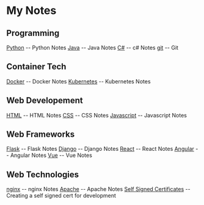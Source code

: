 # My Notes

## Programming

[Python](./Python.md) -- Python Notes
[Java](./Java.md) -- Java Notes
[C#](./C#.md) -- c# Notes
[git](./git.md) -- Git

## Container Tech

[Docker](./Docker.md) -- Docker Notes
[Kubernetes](./Kubernetes.md) -- Kubernetes Notes

## Web Developement

[HTML](./HTML.md) -- HTML Notes
[CSS](./CSS.md) -- CSS Notes
[Javascript](./Javascript.md) -- Javascript Notes

## Web Frameworks

[Flask](./Flask.md) -- Flask Notes
[Django](./Django.md) -- Django Notes
[React](./React.md) -- React Notes
[Angular](./Angular.md) -- Angular Notes
[Vue](./Vue.md) -- Vue Notes

## Web Technologies

[nginx](./nginx.md) -- nginx Notes
[Apache](./apache.md) -- Apache Notes
[Self Signed Certificates](./self_signed_cert.md) -- Creating a self signed cert for development
